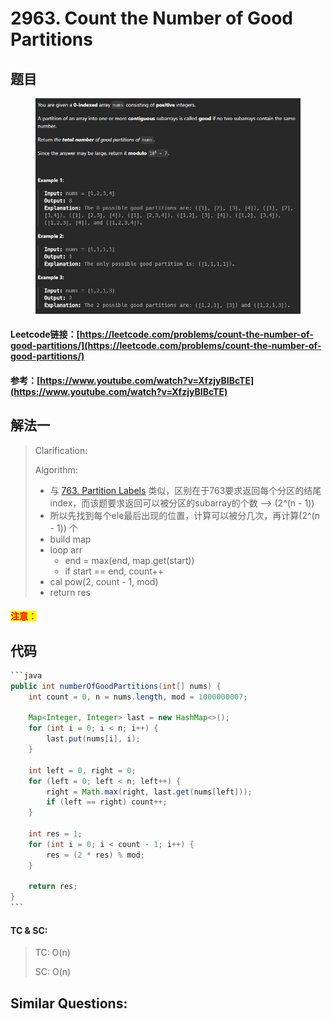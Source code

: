 # 2963. Count the Number of Good Partitions

## 题目

<figure><img src="../../.gitbook/assets/image (4).png" alt=""><figcaption></figcaption></figure>

#### Leetcode链接：[https://leetcode.com/problems/count-the-number-of-good-partitions/](https://leetcode.com/problems/count-the-number-of-good-partitions/)

#### 参考：[https://www.youtube.com/watch?v=XfzjyBIBcTE](https://www.youtube.com/watch?v=XfzjyBIBcTE)

## 解法一

> Clarification:&#x20;
>
> Algorithm:&#x20;
>
> * 与 [763. Partition Labels](https://leetcode.com/problems/partition-labels) 类似，区别在于763要求返回每个分区的结尾index，而该题要求返回可以被分区的subarray的个数 --> (2^(n - 1))
> * 所以先找到每个ele最后出现的位置，计算可以被分几次，再计算(2^(n - 1)) 个
> * build map
> * loop arr
>   * end = max(end, map.get(start))
>   * if start == end, count++
> * cal pow(2, count - 1, mod)
> * return res

#### <mark style="color:red;">注意：</mark>

## 代码

````java
```java
public int numberOfGoodPartitions(int[] nums) {
    int count = 0, n = nums.length, mod = 1000000007;

    Map<Integer, Integer> last = new HashMap<>();
    for (int i = 0; i < n; i++) {
        last.put(nums[i], i);
    }

    int left = 0, right = 0;
    for (left = 0; left < n; left++) {
        right = Math.max(right, last.get(nums[left]));
        if (left == right) count++;
    }

    int res = 1;
    for (int i = 0; i < count - 1; i++) {
        res = (2 * res) % mod;
    }

    return res;
}
```
````

#### TC & SC:&#x20;

> TC: O(n)
>
> SC: O(n)

## **Similar Questions:**&#x20;
